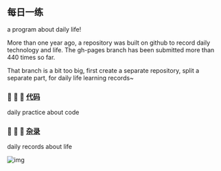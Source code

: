 ## 每日一练 
a program about daily life!

More than one year ago, a repository was built on github to record daily technology and life. The gh-pages branch has been submitted more than 440 times so far.

That branch is a bit too big, first create a separate repository, split a separate part, for daily life learning records~

### :pig: :pig: :pig: [代码](./code)

daily practice about code

### :pig: :pig: :pig: [杂录](./life)

daily records about life

![img](./imgs/daily_01.jpg)